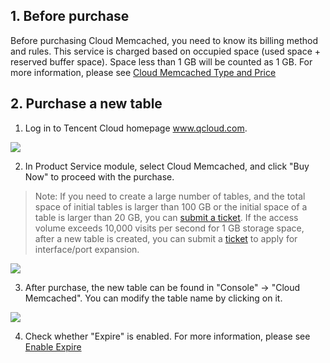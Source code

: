## 1. Before purchase
Before purchasing Cloud Memcached, you need to know its billing method and rules. This service is charged based on occupied space (used space + reserved buffer space). Space less than 1 GB will be counted as 1 GB. For more information, please see [Cloud Memcached Type and Price](/doc/product/241/类型及价格)


## 2. Purchase a new table
1. Log in to Tencent Cloud homepage www.qcloud.com.

![](//qzonestyle.gtimg.cn/qzone/vas/opensns/res/img/NoSQLBuy1.png)

2. In Product Service module, select Cloud Memcached, and click "Buy Now" to proceed with the purchase.

>Note: If you need to create a large number of tables, and the total space of initial tables is larger than 100 GB or the initial space of a table is larger than 20 GB, you can [submit a ticket](http://console.qcloud.com/ticket). If the access volume exceeds 10,000 visits per second for 1 GB storage space, after a new table is created, you can submit a [ticket](/doc/product/282/联系我们#4-开发者运维需求申请) to apply for interface/port expansion.

![](//qzonestyle.gtimg.cn/qzone/vas/opensns/res/img/NoSQLBuy2.jpg)

3. After purchase, the new table can be found in "Console" -> "Cloud Memcached". You can modify the table name by clicking on it.

![](//qzonestyle.gtimg.cn/qzone/vas/opensns/res/img/NoSQLBuy3.png)

4. Check whether "Expire" is enabled. For more information, please see [Enable Expire](/doc/product/241/云缓存Memcached管理#5-开启expire过期删除)
